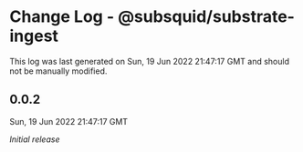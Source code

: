# Change Log - @subsquid/substrate-ingest

This log was last generated on Sun, 19 Jun 2022 21:47:17 GMT and should not be manually modified.

## 0.0.2
Sun, 19 Jun 2022 21:47:17 GMT

_Initial release_

